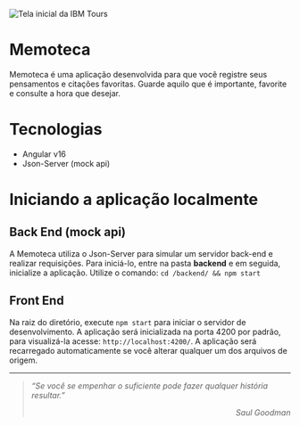 ![Tela inicial da IBM Tours](/src/assets/images/app-screenshot.png)

# Memoteca

Memoteca é uma aplicação desenvolvida para que você registre seus pensamentos e citações favoritas. Guarde aquilo que é importante, favorite e consulte a hora que desejar. 

# Tecnologias

- Angular v16
- Json-Server (mock api)

# Iniciando a aplicação localmente

## Back End (mock api)

A Memoteca utiliza o Json-Server para simular um servidor back-end e realizar requisições. Para iniciá-lo, entre na pasta **backend** e em seguida, inicialize a aplicação. Utilize o comando: 
`cd /backend/ && npm start`

## Front End

Na raiz do diretório, execute `npm start` para iniciar o servidor de desenvolvimento. A aplicação será inicializada na porta 4200 por padrão, para visualizá-la acesse: `http://localhost:4200/`. A aplicação será recarregado automaticamente se você alterar qualquer um dos arquivos de origem.

---

> _“Se você se empenhar o suficiente pode fazer qualquer história resultar.” <div style="text-align: right"> Saul Goodman_ </div>
